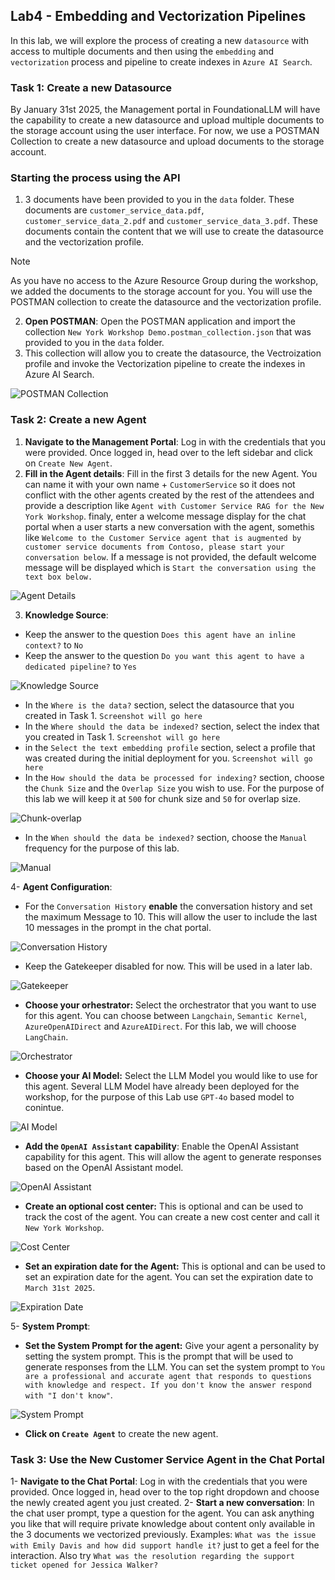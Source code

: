## Lab4 - Embedding and Vectorization Pipelines

In this lab, we will explore the process of creating a new `datasource` with access to multiple documents and then using the `embedding` and  `vectorization` process and pipeline to create indexes in `Azure AI Search`. 

### Task 1: Create a new Datasource

By January 31st 2025, the Management portal in FoundationaLLM will have the capability to create a new datasource and upload multiple documents to the storage account using the user interface.
For now, we use a POSTMAN Collection to create a new datasource and upload documents to the storage account.

### Starting the process using the API

1. 3 documents have been provided to you in the `data` folder. These documents are `customer_service_data.pdf`, `customer_service_data_2.pdf` and `customer_service_data_3.pdf`. These documents contain the content that we will use to create the datasource and the vectorization profile.

> [!NOTE]
> As you have no access to the Azure Resource Group during the workshop, we added the documents to the storage account for you. You will use the POSTMAN collection to create the datasource and the vectorization profile.

2. **Open POSTMAN**: Open the POSTMAN application and import the collection `New York Workshop Demo.postman_collection.json` that was provided to you in the `data` folder.
3. This collection will allow you to create the datasource, the Vectroization profile and invoke the Vectorization pipeline to create the indexes in Azure AI Search.

![POSTMAN Collection](/media/Lab4-1.jpg)

### Task 2: Create a new Agent

1. **Navigate to the Management Portal**: Log in with the credentials that you were provided. Once logged in, head over to the left sidebar and click on `Create New Agent`.
2. **Fill in the Agent details**: Fill in the first 3 details for the new Agent. You can name it with your own name + `CustomerService` so it does not conflict with the other agents created by the rest of the attendees and provide a description like `Agent with Customer Service RAG for the New York Workshop`.  finaly, enter a welcome message display for the chat portal when a user starts a new conversation with the agent, somethis like `Welcome to the Customer Service agent that is augmented by customer service documents from Contoso, please start your conversation below`. If a message is not provided, the default welcome message will be displayed which is `Start the conversation using the text box below.`

![Agent Details](/media/Lab4-2.jpg)

3. **Knowledge Source**:
   
- Keep the answer to the question `Does this agent have an inline context?` to `No`
- Keep the answer to the question `Do you want this agent to have a dedicated pipeline?` to `Yes`

![Knowledge Source](/media/Lab4-3.jpg)

- In the `Where is the data?` section, select the datasource that you created in Task 1.
  `Screenshot will go here`
- In the `Where should the data be indexed?` section, select the index that you created in Task 1.
  `Screenshot will go here`
- in the `Select the text embedding profile` section, select a profile that was created during the initial deployment for you.
  `Screenshot will go here`
- In the `How should the data be processed for indexing?` section, choose the `Chunk Size` and the `Overlap Size` you wish to use. For the purpose of this lab we will keep it at `500` for chunk size and `50` for overlap size.
  
![Chunk-overlap](/media/Lab4-4.jpg)

- In the `When should the data be indexed?` section, choose the `Manual`  frequency for the purpose of this lab.

![Manual](/media/Lab4-5.jpg)

4- **Agent Configuration**:

- For the `Conversation History` **enable** the conversation history and set the maximum Message to 10. This will allow the user to include the last 10 messages in the prompt in the chat portal.

![Conversation History](/media/Lab3-4.jpg)

- Keep the Gatekeeper disabled for now. This will be used in a later lab.

![Gatekeeper](/media/Lab3-5.jpg)

- **Choose your orhestrator:** Select the orchestrator that you want to use for this agent. You can choose between `Langchain`, `Semantic Kernel`, `AzureOpenAIDirect` and `AzureAIDirect`. For this lab, we will choose `LangChain`.

![Orchestrator](/media/Lab3-6.jpg)

- **Choose your AI Model:** Select the LLM Model you would like to use for this agent. Several LLM Model have already been deployed for the workshop, for the purpose of this Lab use `GPT-4o` based model to conintue.

![AI Model](/media/Lab3-7.jpg)

- **Add the `OpenAI Assistant` capability**: Enable the OpenAI Assistant capability for this agent. This will allow the agent to generate responses based on the OpenAI Assistant model.

![OpenAI Assistant](/media/Lab3-8.jpg)

- **Create an optional cost center:** This is optional and can be used to track the cost of the agent. You can create a new cost center and call it `New York Workshop`. 

![Cost Center](/media/Lab3-9.jpg)

- **Set an expiration date for the Agent:** This is optional and can be used to set an expiration date for the agent. You can set the expiration date to `March 31st 2025`.

![Expiration Date](/media/Lab3-10.jpg)

5- **System Prompt**: 

- **Set the System Prompt for the agent:** Give your agent a personality by setting the system prompt. This is the prompt that will be used to generate responses from the LLM. You can set the system prompt to `You are a professional and accurate agent that responds to questions with knowledge and respect. If you don't know the answer respond with "I don't know"`.

![System Prompt](/media/Lab4-6.jpg)

- **Click on `Create Agent`** to create the new agent.

### Task 3: Use the New Customer Service Agent in the Chat Portal

1- **Navigate to the Chat Portal**: Log in with the credentials that you were provided. Once logged in, head over to the top right dropdown and choose the newly created agent you just created.
2- **Start a new conversation**: In the chat user prompt, type a question for the agent. You can ask anything you like that will require private knowledge about content only available in the 3 documents we vectorized previously. Examples: `What was the issue with Emily Davis and how did support handle it?`  just to get a feel for the interaction.  Also try `What was the resolution regarding the support ticket opened for Jessica Walker?`
